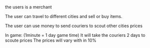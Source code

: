 the users is a merchant

The user can travel to different cities and sell or buy items. 

The user can use money to send couriers to scout other cities prices


In game:
(1minute = 1 day game time)
It will take the couriers 2 days to scoute prices 
The prices will vary with in 10%

